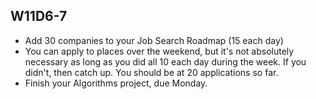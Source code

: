 ## W11D6-7
* Add 30 companies to your Job Search Roadmap (15 each day)
* You can apply to places over the weekend, but it's not absolutely necessary as long as you did all 10 each day during the week. If you didn't, then catch up. You should be at 20 applications so far.
* Finish your Algorithms project, due Monday.
